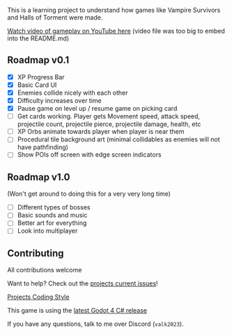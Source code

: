 This is a learning project to understand how games like Vampire Survivors and Halls of Torment were made.

[Watch video of gameplay on YouTube here](https://youtu.be/5WKYdXOG40c) (video file was too big to embed into the README.md)

## Roadmap v0.1
- [x] XP Progress Bar
- [x] Basic Card UI
- [x] Enemies collide nicely with each other
- [x] Difficulty increases over time
- [x] Pause game on level up / resume game on picking card
- [ ] Get cards working. Player gets Movement speed, attack speed, projectile count, projectile pierce, projectile damage, health, etc
- [ ] XP Orbs animate towards player when player is near them
- [ ] Procedural tile background art (minimal collidables as enemies will not have pathfinding)
- [ ] Show POIs off screen with edge screen indicators

## Roadmap v1.0
(Won't get around to doing this for a very very long time)
- [ ] Different types of bosses
- [ ] Basic sounds and music
- [ ] Better art for everything
- [ ] Look into multiplayer

## Contributing
All contributions welcome

Want to help? Check out the [projects current issues](https://github.com/Valks-Games/AvoidTheEnemies/issues)!

[Projects Coding Style](https://github.com/Valks-Games/sankari/wiki/Code-Style)

This game is using the [latest Godot 4 C# release](https://godotengine.org/)

If you have any questions, talk to me over Discord (`valk2023`).
